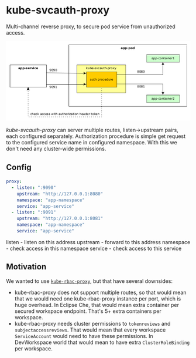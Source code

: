 # kube-svcauth-proxy

Multi-channel reverse proxy, to secure pod service from unauthorized access.

![Diagram](diag.png)

_kube-svcauth-proxy_ can server multiple routes, listen->upstream pairs, each configured separately.
Authorization procedure is simple get request to the configured service name in configured
namespace. With this we don't need any cluster-wide permissions.

## Config

```yaml
proxy:
  - listen: ":9090"
    upstream: "http://127.0.0.1:8080"
    namespace: "app-namespace"
    service: "app-service"
  - listen: ":9091"
    upstream: "http://127.0.0.1:8081"
    namespace: "app-namespace"
    service: "app-service"
```

listen - listen on this address upstream - forward to this address namespace - check access in this
namespace service - check access to this service

## Motivation

We wanted to use [`kube-rbac-proxy`](https://github.com/brancz/kube-rbac-proxy), but that have
several downsides:

- kube-rbac-proxy does not support multiple routes, so that would mean that we would need one
  kube-rbac-proxy instance per port, which is huge overhead. In Eclipse Che, that would mean extra
  container per secured workspace endpoint. That's 5+ extra containers per workspace.
- kube-rbac-proxy needs cluster permissions to `tokenreviews` and `subjectaccessreviews`. That would
  mean that every workspace `ServiceAccount` would need to have these permissions. In DevWorkspace
  world that would mean to have extra `ClusterRoleBinding` per workspace.
